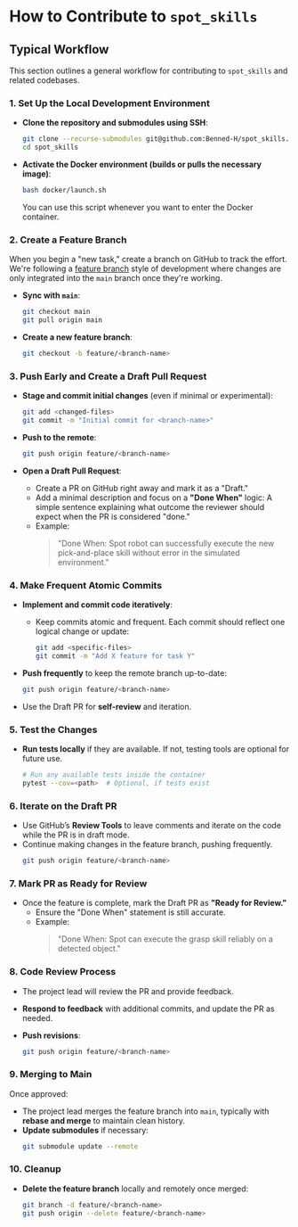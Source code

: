 # How to Contribute to `spot_skills`

## Typical Workflow

This section outlines a general workflow for contributing to `spot_skills` and related codebases.

### 1. Set Up the Local Development Environment

- **Clone the repository and submodules using SSH**:

  ```bash
  git clone --recurse-submodules git@github.com:Benned-H/spot_skills.git
  cd spot_skills
  ```

- **Activate the Docker environment (builds or pulls the necessary image)**:

  ```bash
  bash docker/launch.sh
  ```

  You can use this script whenever you want to enter the Docker container.

### 2. Create a Feature Branch

When you begin a "new task," create a branch on GitHub to track the effort. We're following a [feature branch](https://martinfowler.com/bliki/FeatureBranch.html) style of development where changes are only integrated into the `main` branch once they're working.

- **Sync with `main`**:

  ```bash
  git checkout main
  git pull origin main
  ```

- **Create a new feature branch**:

  ```bash
  git checkout -b feature/<branch-name>
  ```

### 3. Push Early and Create a Draft Pull Request

- **Stage and commit initial changes** (even if minimal or experimental):

  ```bash
  git add <changed-files>
  git commit -m "Initial commit for <branch-name>"
  ```

- **Push to the remote**:

  ```bash
  git push origin feature/<branch-name>
  ```

- **Open a Draft Pull Request**:

  - Create a PR on GitHub right away and mark it as a "Draft."
  - Add a minimal description and focus on a **"Done When"** logic: A simple sentence explaining what outcome the reviewer should expect when the PR is considered "done."
  - Example:
    > "Done When: Spot robot can successfully execute the new pick-and-place skill without error in the simulated environment."

### 4. Make Frequent Atomic Commits

- **Implement and commit code iteratively**:

  - Keep commits atomic and frequent. Each commit should reflect one logical change or update:
    ```bash
    git add <specific-files>
    git commit -m "Add X feature for task Y"
    ```

- **Push frequently** to keep the remote branch up-to-date:

  ```bash
  git push origin feature/<branch-name>
  ```

- Use the Draft PR for **self-review** and iteration.

### 5. Test the Changes

- **Run tests locally** if they are available. If not, testing tools are optional for future use.
  ```bash
  # Run any available tests inside the container
  pytest --cov=<path>  # Optional, if tests exist
  ```

### 6. Iterate on the Draft PR

- Use GitHub’s **Review Tools** to leave comments and iterate on the code while the PR is in draft mode.
- Continue making changes in the feature branch, pushing frequently.
  ```bash
  git push origin feature/<branch-name>
  ```

### 7. Mark PR as Ready for Review

- Once the feature is complete, mark the Draft PR as **"Ready for Review."**
  - Ensure the "Done When" statement is still accurate.
  - Example:
    > "Done When: Spot can execute the grasp skill reliably on a detected object."

### 8. Code Review Process

- The project lead will review the PR and provide feedback.

- **Respond to feedback** with additional commits, and update the PR as needed.

- **Push revisions**:

  ```bash
  git push origin feature/<branch-name>
  ```

### 9. Merging to Main

Once approved:

- The project lead merges the feature branch into `main`, typically with **rebase and merge** to maintain clean history.
- **Update submodules** if necessary:
  ```bash
  git submodule update --remote
  ```

### 10. Cleanup

- **Delete the feature branch** locally and remotely once merged:
  ```bash
  git branch -d feature/<branch-name>
  git push origin --delete feature/<branch-name>
  ```
